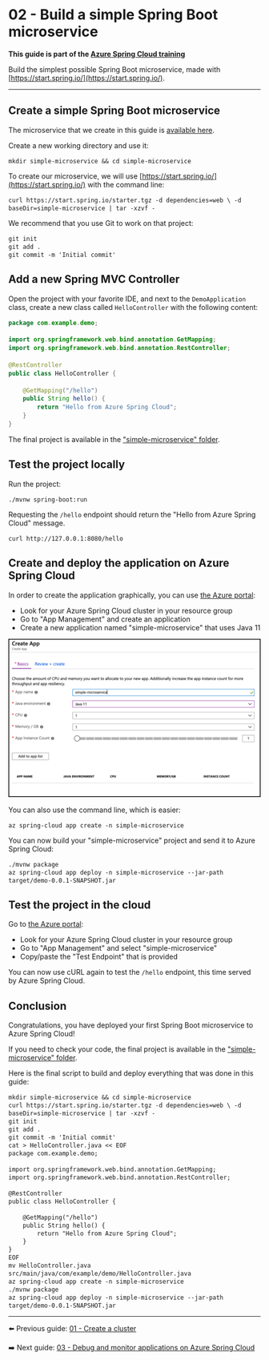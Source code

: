 # 02 - Build a simple Spring Boot microservice

__This guide is part of the [Azure Spring Cloud training](../README.md)__

Build the simplest possible Spring Boot microservice, made with [https://start.spring.io/](https://start.spring.io/).

---

## Create a simple Spring Boot microservice

The microservice that we create in this guide is [available here](simple-microservice/).

Create a new working directory and use it:

```
mkdir simple-microservice && cd simple-microservice
```

To create our microservice, we will use [https://start.spring.io/](https://start.spring.io/) with the command line:

```
curl https://start.spring.io/starter.tgz -d dependencies=web \ -d baseDir=simple-microservice | tar -xzvf -
```

We recommend that you use Git to work on that project:

```
git init
git add .
git commit -m 'Initial commit'
```

## Add a new Spring MVC Controller

Open the project with your favorite IDE, and next to the `DemoApplication` class, create a new class called `HelloController` with the following content:

```java
package com.example.demo;

import org.springframework.web.bind.annotation.GetMapping;
import org.springframework.web.bind.annotation.RestController;

@RestController
public class HelloController {

    @GetMapping("/hello")
    public String hello() {
        return "Hello from Azure Spring Cloud";
    }
}
```

The final project is available in the ["simple-microservice" folder](simple-microservice/).

## Test the project locally

Run the project:

```
./mvnw spring-boot:run
```

Requesting the `/hello` endpoint should return the "Hello from Azure Spring Cloud" message.

```
curl http://127.0.0.1:8080/hello
```

## Create and deploy the application on Azure Spring Cloud

In order to create the application graphically, you can use [the Azure portal](https://portal.azure.com/?WT.mc_id=azurespringcloud-github-judubois):

- Look for your Azure Spring Cloud cluster in your resource group
- Go to "App Management" and create an application
- Create a new application named "simple-microservice" that uses Java 11

![Create application](01-create-application.png)

You can also use the command line, which is easier:

```
az spring-cloud app create -n simple-microservice
```

You can now build your "simple-microservice" project and send it to Azure Spring Cloud:

```
./mvnw package
az spring-cloud app deploy -n simple-microservice --jar-path target/demo-0.0.1-SNAPSHOT.jar
```

## Test the project in the cloud

Go to [the Azure portal](https://portal.azure.com/?WT.mc_id=azurespringcloud-github-judubois):

- Look for your Azure Spring Cloud cluster in your resource group
- Go to "App Management" and select "simple-microservice"
- Copy/paste the "Test Endpoint" that is provided

You can now use cURL again to test the `/hello` endpoint, this time served by Azure Spring Cloud.

## Conclusion

Congratulations, you have deployed your first Spring Boot microservice to Azure Spring Cloud!

If you need to check your code, the final project is available in the ["simple-microservice" folder](simple-microservice/).

Here is the final script to build and deploy everything that was done in this guide:

```
mkdir simple-microservice && cd simple-microservice
curl https://start.spring.io/starter.tgz -d dependencies=web \ -d baseDir=simple-microservice | tar -xzvf -
git init
git add .
git commit -m 'Initial commit'
cat > HelloController.java << EOF
package com.example.demo;

import org.springframework.web.bind.annotation.GetMapping;
import org.springframework.web.bind.annotation.RestController;

@RestController
public class HelloController {

    @GetMapping("/hello")
    public String hello() {
        return "Hello from Azure Spring Cloud";
    }
}
EOF
mv HelloController.java src/main/java/com/example/demo/HelloController.java
az spring-cloud app create -n simple-microservice
./mvnw package
az spring-cloud app deploy -n simple-microservice --jar-path target/demo-0.0.1-SNAPSHOT.jar
```

---

⬅️ Previous guide: [01 - Create a cluster](../01-create-a-cluster/README.md)

➡️ Next guide: [03 - Debug and monitor applications on Azure Spring Cloud](../03-debug-and-monitor-applications-on-azure-spring-cloud/README.md)